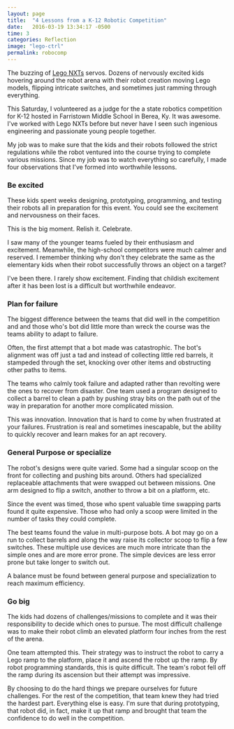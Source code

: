 ```yaml
---
layout: page
title:  "4 Lessons from a K-12 Robotic Competition"
date:   2016-03-19 13:34:17 -0500
time: 3
categories: Reflection
image: "lego-ctrl"
permalink: robocomp
---
```


The buzzing of [Lego NXTs](http://www.lego.com/en-us/mindstorms) servos. Dozens
of nervously excited kids hovering around the robot arena with their robot
creation moving Lego models, flipping intricate switches, and sometimes just
ramming through everything.

This Saturday, I volunteered as a judge for the a state robotics competition for
 K-12 hosted in Farristown Middle School in Berea, Ky. It was awesome. I've
 worked with Lego NXTs before but never have I seen such ingenious engineering
 and passionate young people together.

My job was to make sure that the kids and their robots followed the strict
regulations while the robot ventured into the course trying to complete various
missions. Since my job was to watch everything so carefully, I made four
observations that I've formed into worthwhile lessons.

### Be excited

These kids spent weeks designing, prototyping, programming, and testing their
robots all in preparation for this event. You could see the excitement and
nervousness on their faces.

This is the big moment. Relish it. Celebrate.

I saw many of the younger teams fueled by their enthusiasm and
excitement. Meanwhile, the high-school competitors were much calmer and
reserved. I remember thinking why don't they celebrate the same as the elementary
kids when their robot successfully throws an object on a target?

I've been there. I rarely show excitement. Finding that childish excitement after
it has been lost is a difficult but worthwhile endeavor.

### Plan for failure

The biggest difference between the teams that did well in the competition and
and those who's bot did little more than wreck the course was the teams ability
to adapt to failure.

Often, the first attempt that a bot made was catastrophic. The bot's alignment
was off just a tad and instead of collecting little red barrels, it stampeded
through the set, knocking over other items and obstructing other paths to items.

The teams who calmly took failure and adapted rather than revolting were the ones
to recover from disaster. One team used a program designed to collect a barrel to
clean a path by pushing stray bits on the path out of the way in preparation for
another more complicated mission.

This was innovation. Innovation that is hard to come by when frustrated at your
failures. Frustration is real and sometimes inescapable, but the ability to
quickly recover and learn makes for an apt recovery.

### General Purpose or specialize

The robot's designs were quite varied. Some had a singular scoop on the front
for collecting and pushing bits around. Others had specialized replaceable
attachments that were swapped out between missions. One arm designed to flip a
switch, another to throw a bit on a platform, etc.

Since the event was timed, those who spent valuable time swapping parts found it
quite expensive. Those who had only a scoop were limited in the number of tasks
they could complete.

The best teams found the value in multi-purpose bots. A bot may go on a run to
collect barrels and along the way raise its collector scoop to flip a few
switches. These multiple use devices are much more intricate than the simple ones
and are more error prone. The simple devices are less error prone but take
longer to switch out.

A balance must be found between general purpose and specialization to reach
maximum efficiency.  

### Go big

The kids had dozens of challenges/missions to complete and it was their
responsibility to decide which ones to pursue. The most difficult challenge was
to make their robot climb an elevated platform four inches from the rest of
the arena.

One team attempted this. Their strategy was to instruct the robot to carry a
Lego ramp to the platform, place it and ascend the robot up the ramp. By robot
programming standards, this is quite difficult. The team's robot fell off the ramp
during its ascension but their attempt was impressive.

By choosing to do the hard things we prepare ourselves for future challenges. For
the rest of the competition, that team knew they had tried the hardest part.
Everything else is easy. I'm sure that during prototyping, that robot did, in fact,
make it up that ramp and brought that team the confidence to do well in the
competition.
